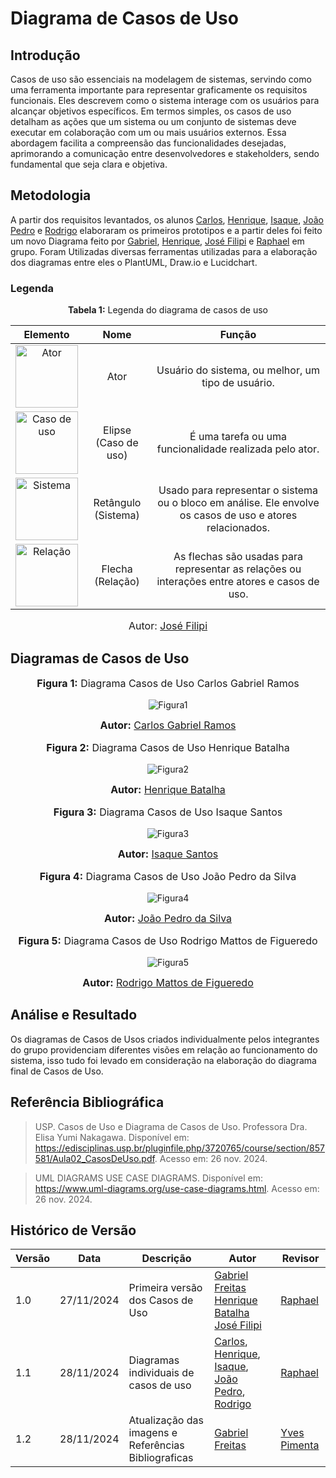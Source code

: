 # Diagrama de Casos de Uso

## Introdução

Casos de uso são essenciais na modelagem de sistemas, servindo como uma ferramenta importante para representar graficamente os requisitos funcionais. Eles descrevem como o sistema interage com os usuários para alcançar objetivos específicos. Em termos simples, os casos de uso detalham as ações que um sistema ou um conjunto de sistemas deve executar em colaboração com um ou mais usuários externos. Essa abordagem facilita a compreensão das funcionalidades desejadas, aprimorando a comunicação entre desenvolvedores e stakeholders, sendo fundamental que seja clara e objetiva.

## Metodologia
A partir dos requisitos levantados, os alunos [Carlos](https://github.com/TheCarlosRamos), [Henrique](https://github.com/HeBatalha), [Isaque](https://github.com/IsaqueSH), [João Pedro](https://github.com/joaopedrodasilvarodrigues) e [Rodrigo](https://github.com/Rodrigomfab88) elaboraram os primeiros prototipos e a partir deles foi feito um novo Diagrama feito por [Gabriel](https://github.com/gabrielfreitass1), [Henrique](https://github.com/HeBatalha), [José Filipi](https://github.com/JoseFilipi) e [Raphael](https://github.com/Raphides) em grupo. Foram Utilizadas diversas ferramentas utilizadas para a elaboração dos diagramas entre eles o PlantUML, Draw.io e Lucidchart.

### Legenda
<p align="center" > <font><strong>Tabela 1:</strong> Legenda do diagrama de casos de uso</font> <br></p>

|Elemento|Nome|Função|
|:--:|:--:|:--:|
|<img src="https://media.discordapp.net/attachments/1305500218804011059/1311854845245788180/ator.png?ex=674a5f88&is=67490e08&hm=183a0a9e1624c21d05b1cf501dd4df9b0677678c4b1f2bf5fe0bdcccf806d3e1&=&format=webp&quality=lossless" alt="Ator" width="100px">|Ator|Usuário do sistema, ou melhor, um tipo de usuário.|
|<img src="https://media.discordapp.net/attachments/1305500218804011059/1311855130479693834/elipse.png?ex=674a5fcc&is=67490e4c&hm=6c230e15c46f58095c7cd6cf986968340739c325a706f284dc626e43269d34b5&=&format=webp&quality=lossless" alt="Caso de uso" width="100px">|Elipse (Caso de uso)|É uma tarefa ou uma funcionalidade realizada pelo ator.|
|<img src="https://media.discordapp.net/attachments/1305500218804011059/1311855384126033950/retangulo.png?ex=674a6008&is=67490e88&hm=46b2a37f137f5e86d4de880d2e8ae0c55aeb3f03a5c85bdbe3403f2d6923c0be&=&format=webp&quality=lossless" alt="Sistema" width="100px">|Retângulo (Sistema)|Usado para representar o sistema ou o bloco em análise. Ele envolve os casos de uso e atores relacionados.|
|<img src="https://media.discordapp.net/attachments/1305500218804011059/1311855734069133374/setas.png?ex=674a605c&is=67490edc&hm=67c1d092a5812afd1dc1dc687486fbbe68739a47d5943cf374bbb58fe9b3a12d&=&format=webp&quality=lossless" alt="Relação" width="100px">|Flecha (Relação)|As flechas são usadas para representar as relações ou interações entre atores e casos de uso.|

<font size="3"><p style="text-align: center">Autor: [José Filipi](https://github.com/JoseFilipi)</p></font>


## Diagramas de Casos de Uso

<div align="center">
<font size="3"><p style="text-align: center"><b>Figura 1:</b> Diagrama Casos de Uso Carlos Gabriel Ramos</p></font>

![Figura1](https://raw.githubusercontent.com/UnBArqDsw2024-2/2024.2_G9_Tsirko_Entrega_02/main/docs/assets/Carlos_Gabriel_DiagramaDeCasosDeUso.png)
<font size="3"><p style="text-align: center"><b>Autor:</b> <a href="https://github.com/TheCarlosRamos">Carlos Gabriel Ramos</a></p></font> 
</div>

<div align="center">
<font size="3"><p style="text-align: center"><b>Figura 2:</b> Diagrama Casos de Uso Henrique Batalha</p></font>

![Figura2](https://raw.githubusercontent.com/UnBArqDsw2024-2/2024.2_G9_Tsirko_Entrega_02/main/docs/assets/Henrique_Batalha_DiagramaDeCasosDeUso.png)

<font size="3"><p style="text-align: center"><b>Autor:</b> <a href="https://github.com/HeBatalha">Henrique Batalha</a></p></font> 
</div>

<div align="center">
<font size="3"><p style="text-align: center"><b>Figura 3:</b> Diagrama Casos de Uso Isaque Santos</p></font>

![Figura3](https://raw.githubusercontent.com/UnBArqDsw2024-2/2024.2_G9_Tsirko_Entrega_02/main/docs/assets/Isaque_Santos_DiagramaCasosdeUso.png)

<font size="3"><p style="text-align: center"><b>Autor:</b> <a href="https://github.com/IsaqueSH">Isaque Santos</a></p></font> 
</div>

<div align="center">
<font size="3"><p style="text-align: center"><b>Figura 4:</b> Diagrama Casos de Uso João Pedro da Silva</p></font>

![Figura4](https://raw.githubusercontent.com/UnBArqDsw2024-2/2024.2_G9_Tsirko_Entrega_02/main/docs/assets/Joao_Pedro_DiagramaDeCasosDeUso.png)

<font size="3"><p style="text-align: center"><b>Autor:</b> <a href="https://github.com/joaopedrodasilvarodrigues">João Pedro da Silva</a></p></font> 
</div>

<div align="center">
<font size="3"><p style="text-align: center"><b>Figura 5:</b> Diagrama Casos de Uso Rodrigo Mattos de Figueredo</p></font>

![Figura5](https://raw.githubusercontent.com/UnBArqDsw2024-2/2024.2_G9_Tsirko_Entrega_02/main/docs/assets/Rodrigo_DiagramaDeCasosDeUso.png)


<font size="3"><p style="text-align: center"><b>Autor:</b> <a href="https://github.com/Rodrigomfab88">Rodrigo Mattos de Figueredo</a></p></font> 
</div>

## Análise e Resultado

Os diagramas de Casos de Usos criados individualmente pelos integrantes do grupo providenciam diferentes visões em relação ao funcionamento do sistema, isso tudo foi levado em consideração na elaboração do diagrama final de Casos de Uso.

## Referência Bibliográfica
> USP. Casos de Uso e Diagrama de
Casos de Uso. Professora Dra. Elisa Yumi Nakagawa. Disponível em: https://edisciplinas.usp.br/pluginfile.php/3720765/course/section/857581/Aula02_CasosDeUso.pdf. Acesso em: 26 nov. 2024.

> UML DIAGRAMS USE CASE DIAGRAMS. Disponível em: https://www.uml-diagrams.org/use-case-diagrams.html. Acesso em: 26 nov. 2024.


## Histórico de Versão
| Versão | Data       | Descrição                                      | Autor               | Revisor               |
|--------|------------|------------------------------------------------|---------------------|-----------------------|
| 1.0    | 27/11/2024 | Primeira versão dos Casos de Uso| [Gabriel Freitas](https://github.com/gabrielfreitass1) <br> [Henrique Batalha](https://github.com/HeBatalha) <br> [José Filipi](https://github.com/JoseFilipi) | [Raphael](https://github.com/Raphides) |
| 1.1    | 28/11/2024 | Diagramas individuais de casos de uso | [Carlos](https://github.com/TheCarlosRamos), [Henrique](https://github.com/HeBatalha), [Isaque](https://github.com/IsaqueSH), [João Pedro](https://github.com/joaopedrodasilvarodrigues), [Rodrigo](https://github.com/Rodrigomfab88)   | [Raphael](https://github.com/Raphides) |
| 1.2    | 28/11/2024 | Atualização das imagens e Referências Bibliograficas| [Gabriel Freitas](https://github.com/gabrielfreitass1)| [Yves Pimenta](https://github.com/Yvestxt) |

